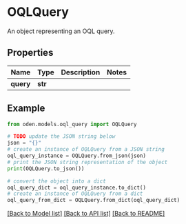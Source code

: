 # OQLQuery

An object representing an OQL query.

## Properties

Name | Type | Description | Notes
------------ | ------------- | ------------- | -------------
**query** | **str** |  | 

## Example

```python
from oden.models.oql_query import OQLQuery

# TODO update the JSON string below
json = "{}"
# create an instance of OQLQuery from a JSON string
oql_query_instance = OQLQuery.from_json(json)
# print the JSON string representation of the object
print(OQLQuery.to_json())

# convert the object into a dict
oql_query_dict = oql_query_instance.to_dict()
# create an instance of OQLQuery from a dict
oql_query_from_dict = OQLQuery.from_dict(oql_query_dict)
```
[[Back to Model list]](../README.md#documentation-for-models) [[Back to API list]](../README.md#documentation-for-api-endpoints) [[Back to README]](../README.md)


